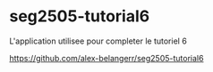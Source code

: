 # seg2505-tutorial6
 
L'application utilisee pour completer le tutoriel 6

https://github.com/alex-belangerr/seg2505-tutorial6